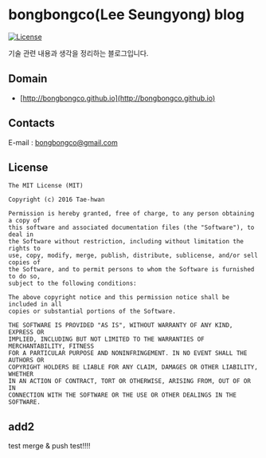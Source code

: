 bongbongco(Lee Seungyong) blog
====

[![License](https://img.shields.io/github/license/mashape/apistatus.svg)]()

기술 관련 내용과 생각을 정리하는 블로그입니다.
## Domain

- [http://bongbongco.github.io](http://bongbongco.github.io)

## Contacts
E-mail : [bongbongco@gmail.com](mailto:bongbongco@gmail.com)


## License

```
The MIT License (MIT)

Copyright (c) 2016 Tae-hwan

Permission is hereby granted, free of charge, to any person obtaining a copy of
this software and associated documentation files (the "Software"), to deal in
the Software without restriction, including without limitation the rights to
use, copy, modify, merge, publish, distribute, sublicense, and/or sell copies of
the Software, and to permit persons to whom the Software is furnished to do so,
subject to the following conditions:

The above copyright notice and this permission notice shall be included in all
copies or substantial portions of the Software.

THE SOFTWARE IS PROVIDED "AS IS", WITHOUT WARRANTY OF ANY KIND, EXPRESS OR
IMPLIED, INCLUDING BUT NOT LIMITED TO THE WARRANTIES OF MERCHANTABILITY, FITNESS
FOR A PARTICULAR PURPOSE AND NONINFRINGEMENT. IN NO EVENT SHALL THE AUTHORS OR
COPYRIGHT HOLDERS BE LIABLE FOR ANY CLAIM, DAMAGES OR OTHER LIABILITY, WHETHER
IN AN ACTION OF CONTRACT, TORT OR OTHERWISE, ARISING FROM, OUT OF OR IN
CONNECTION WITH THE SOFTWARE OR THE USE OR OTHER DEALINGS IN THE SOFTWARE.
```
## add2

test merge & push test!!!!
